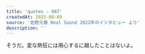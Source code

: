 ```yaml
---
title: 'quotes - 087'
createdAt: 2025-08-09
source: '佐野元春 Real Sound 2022年のインタビュー より'
description: ''
---
```


そうだ。変な熱狂には用心するに越したことはないよ。